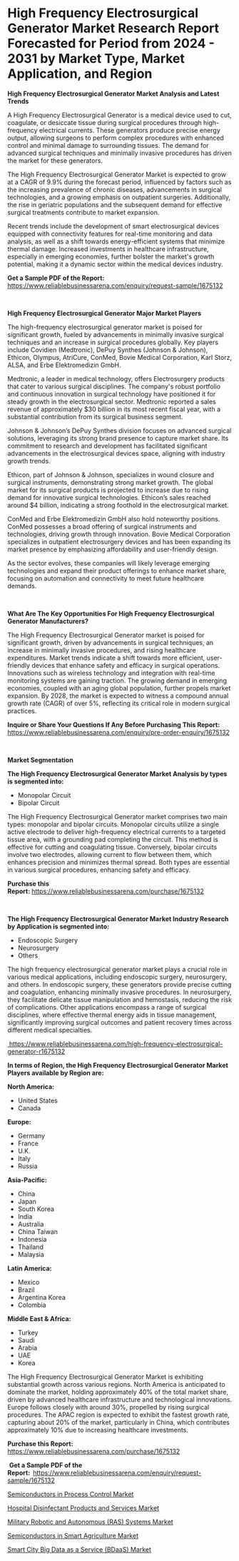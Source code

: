 <p><h1>High Frequency Electrosurgical Generator Market Research Report Forecasted for Period from 2024 -  2031 by Market Type, Market Application, and Region</h1></p><p><strong>High Frequency Electrosurgical Generator Market Analysis and Latest Trends</strong></p>
<p><p>A High Frequency Electrosurgical Generator is a medical device used to cut, coagulate, or desiccate tissue during surgical procedures through high-frequency electrical currents. These generators produce precise energy output, allowing surgeons to perform complex procedures with enhanced control and minimal damage to surrounding tissues. The demand for advanced surgical techniques and minimally invasive procedures has driven the market for these generators.</p><p>The High Frequency Electrosurgical Generator Market is expected to grow at a CAGR of 9.9% during the forecast period, influenced by factors such as the increasing prevalence of chronic diseases, advancements in surgical technologies, and a growing emphasis on outpatient surgeries. Additionally, the rise in geriatric populations and the subsequent demand for effective surgical treatments contribute to market expansion. </p><p>Recent trends include the development of smart electrosurgical devices equipped with connectivity features for real-time monitoring and data analysis, as well as a shift towards energy-efficient systems that minimize thermal damage. Increased investments in healthcare infrastructure, especially in emerging economies, further bolster the market's growth potential, making it a dynamic sector within the medical devices industry.</p></p>
<p><strong>Get a Sample PDF of the Report:&nbsp;</strong> <a href="https://www.reliablebusinessarena.com/enquiry/request-sample/1675132?utm_campaign=1337&utm_medium=2&utm_source=Github&utm_content=ia&utm_term=10102024&utm_id=high-frequency-electrosurgical-generator">https://www.reliablebusinessarena.com/enquiry/request-sample/1675132</a></p>
<p>&nbsp;</p>
<p><strong>High Frequency Electrosurgical Generator Major Market Players</strong></p>
<p><p>The high-frequency electrosurgical generator market is poised for significant growth, fueled by advancements in minimally invasive surgical techniques and an increase in surgical procedures globally. Key players include Covidien (Medtronic), DePuy Synthes (Johnson & Johnson), Ethicon, Olympus, AtriCure, ConMed, Bovie Medical Corporation, Karl Storz, ALSA, and Erbe Elektromedizin GmbH.</p><p>Medtronic, a leader in medical technology, offers Electrosurgery products that cater to various surgical disciplines. The company's robust portfolio and continuous innovation in surgical technology have positioned it for steady growth in the electrosurgical sector. Medtronic reported a sales revenue of approximately $30 billion in its most recent fiscal year, with a substantial contribution from its surgical business segment.</p><p>Johnson & Johnson’s DePuy Synthes division focuses on advanced surgical solutions, leveraging its strong brand presence to capture market share. Its commitment to research and development has facilitated significant advancements in the electrosurgical devices space, aligning with industry growth trends.</p><p>Ethicon, part of Johnson & Johnson, specializes in wound closure and surgical instruments, demonstrating strong market growth. The global market for its surgical products is projected to increase due to rising demand for innovative surgical technologies. Ethicon’s sales reached around $4 billion, indicating a strong foothold in the electrosurgical market.</p><p>ConMed and Erbe Elektromedizin GmbH also hold noteworthy positions. ConMed possesses a broad offering of surgical instruments and technologies, driving growth through innovation. Bovie Medical Corporation specializes in outpatient electrosurgery devices and has been expanding its market presence by emphasizing affordability and user-friendly design.</p><p>As the sector evolves, these companies will likely leverage emerging technologies and expand their product offerings to enhance market share, focusing on automation and connectivity to meet future healthcare demands.</p></p>
<p>&nbsp;</p>
<p><strong>What Are The Key Opportunities For High Frequency Electrosurgical Generator Manufacturers?</strong></p>
<p><p>The High Frequency Electrosurgical Generator market is poised for significant growth, driven by advancements in surgical techniques, an increase in minimally invasive procedures, and rising healthcare expenditures. Market trends indicate a shift towards more efficient, user-friendly devices that enhance safety and efficacy in surgical operations. Innovations such as wireless technology and integration with real-time monitoring systems are gaining traction. The growing demand in emerging economies, coupled with an aging global population, further propels market expansion. By 2028, the market is expected to witness a compound annual growth rate (CAGR) of over 5%, reflecting its critical role in modern surgical practices.</p></p>
<p><strong>Inquire or Share Your Questions If Any Before Purchasing This Report:</strong> <a href="https://www.reliablebusinessarena.com/enquiry/pre-order-enquiry/1675132?utm_campaign=1337&utm_medium=2&utm_source=Github&utm_content=ia&utm_term=10102024&utm_id=high-frequency-electrosurgical-generator">https://www.reliablebusinessarena.com/enquiry/pre-order-enquiry/1675132</a></p>
<p>&nbsp;</p>
<p><strong>Market Segmentation</strong></p>
<p><strong>The High Frequency Electrosurgical Generator Market Analysis by types is segmented into:</strong></p>
<p><ul><li>Monopolar Circuit</li><li>Bipolar Circuit</li></ul></p>
<p><p>The High Frequency Electrosurgical Generator market comprises two main types: monopolar and bipolar circuits. Monopolar circuits utilize a single active electrode to deliver high-frequency electrical currents to a targeted tissue area, with a grounding pad completing the circuit. This method is effective for cutting and coagulating tissue. Conversely, bipolar circuits involve two electrodes, allowing current to flow between them, which enhances precision and minimizes thermal spread. Both types are essential in various surgical procedures, enhancing safety and efficacy.</p></p>
<p><strong>Purchase this Report:&nbsp;</strong><a href="https://www.reliablebusinessarena.com/purchase/1675132?utm_campaign=1337&utm_medium=2&utm_source=Github&utm_content=ia&utm_term=10102024&utm_id=high-frequency-electrosurgical-generator">https://www.reliablebusinessarena.com/purchase/1675132</a></p>
<p>&nbsp;</p>
<p><strong>The High Frequency Electrosurgical Generator Market Industry Research by Application is segmented into:</strong></p>
<p><ul><li>Endoscopic Surgery</li><li>Neurosurgery</li><li>Others</li></ul></p>
<p><p>The high frequency electrosurgical generator market plays a crucial role in various medical applications, including endoscopic surgery, neurosurgery, and others. In endoscopic surgery, these generators provide precise cutting and coagulation, enhancing minimally invasive procedures. In neurosurgery, they facilitate delicate tissue manipulation and hemostasis, reducing the risk of complications. Other applications encompass a range of surgical disciplines, where effective thermal energy aids in tissue management, significantly improving surgical outcomes and patient recovery times across different medical specialties.</p></p>
<p><a href="https://www.reliablebusinessarena.com/high-frequency-electrosurgical-generator-r1675132?utm_campaign=1337&utm_medium=2&utm_source=Github&utm_content=ia&utm_term=10102024&utm_id=high-frequency-electrosurgical-generator">&nbsp;https://www.reliablebusinessarena.com/high-frequency-electrosurgical-generator-r1675132</a></p>
<p><strong>In terms of Region, the High Frequency Electrosurgical Generator Market Players available by Region are:</strong></p>
<p>
    <p> <strong> North America: </strong>
        <ul>
            <li>United States</li>
            <li>Canada</li>
        </ul>
        </p> 
    <p> <strong> Europe: </strong>
        <ul>
            <li>Germany</li>
            <li>France</li>
            <li>U.K.</li>
            <li>Italy</li>
            <li>Russia</li>
        </ul>
        </p> 
    <p> <strong> Asia-Pacific: </strong>
        <ul>
            <li>China</li>
            <li>Japan</li>
            <li>South Korea</li>
            <li>India</li>
            <li>Australia</li>
            <li>China Taiwan</li>
            <li>Indonesia</li>
            <li>Thailand</li>
            <li>Malaysia</li>
        </ul>
        </p> 
    <p> <strong> Latin America: </strong>
        <ul>
            <li>Mexico</li>
            <li>Brazil</li>
            <li>Argentina Korea</li>
            <li>Colombia</li>
        </ul>
        </p> 
    <p> <strong> Middle East & Africa: </strong>
        <ul>
            <li>Turkey</li>
            <li>Saudi</li>
            <li>Arabia</li>
            <li>UAE</li>
            <li>Korea</li>
        </ul>
    </p>
    </p>
<p><p>The High Frequency Electrosurgical Generator Market is exhibiting substantial growth across various regions. North America is anticipated to dominate the market, holding approximately 40% of the total market share, driven by advanced healthcare infrastructure and technological innovations. Europe follows closely with around 30%, propelled by rising surgical procedures. The APAC region is expected to exhibit the fastest growth rate, capturing about 20% of the market, particularly in China, which contributes approximately 10% due to increasing healthcare investments.</p></p>
<p><strong>Purchase this Report: </strong><a href="https://www.reliablebusinessarena.com/purchase/1675132?utm_campaign=1337&utm_medium=2&utm_source=Github&utm_content=ia&utm_term=10102024&utm_id=high-frequency-electrosurgical-generator">https://www.reliablebusinessarena.com/purchase/1675132</a></p>
<p>&nbsp;<strong>Get a Sample PDF of the Report:&nbsp;&nbsp;</strong><a href="https://www.reliablebusinessarena.com/enquiry/request-sample/1675132?utm_campaign=1337&utm_medium=2&utm_source=Github&utm_content=ia&utm_term=10102024&utm_id=high-frequency-electrosurgical-generator">https://www.reliablebusinessarena.com/enquiry/request-sample/1675132</a></p>
<p><strong></strong></p>
<p><p><a href="https://www.linkedin.com/pulse/market-insights-global-semiconductors-process-control-forecast-worzf?utm_campaign=1337&utm_medium=2&utm_source=Github&utm_content=ia&utm_term=10102024&utm_id=high-frequency-electrosurgical-generator">Semiconductors in Process Control Market</a></p><p><a href="https://www.linkedin.com/pulse/hospital-disinfectant-products-services-market-segmentation-olj1f?utm_campaign=1337&utm_medium=2&utm_source=Github&utm_content=ia&utm_term=10102024&utm_id=high-frequency-electrosurgical-generator">Hospital Disinfectant Products and Services Market</a></p><p><a href="https://www.linkedin.com/pulse/global-military-robotic-autonomous-ras-systems-market-ha9bc?utm_campaign=1337&utm_medium=2&utm_source=Github&utm_content=ia&utm_term=10102024&utm_id=high-frequency-electrosurgical-generator">Military Robotic and Autonomous (RAS) Systems Market</a></p><p><a href="https://www.linkedin.com/pulse/semiconductors-smart-agriculture-market2024-2031-industry-xawwe?utm_campaign=1337&utm_medium=2&utm_source=Github&utm_content=ia&utm_term=10102024&utm_id=high-frequency-electrosurgical-generator">Semiconductors in Smart Agriculture Market</a></p><p><a href="https://www.linkedin.com/pulse/smart-city-big-data-service-bdaas-market-outlook-share-analysis-phcgf?utm_campaign=1337&utm_medium=2&utm_source=Github&utm_content=ia&utm_term=10102024&utm_id=high-frequency-electrosurgical-generator">Smart City Big Data as a Service (BDaaS) Market</a></p></p>